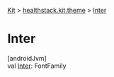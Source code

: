 
[Kit](../../kit.html) > [healthstack.kit.theme](index.html) > [Inter](-inter.html)



# Inter



[androidJvm]\
val [Inter](-inter.html): FontFamily




